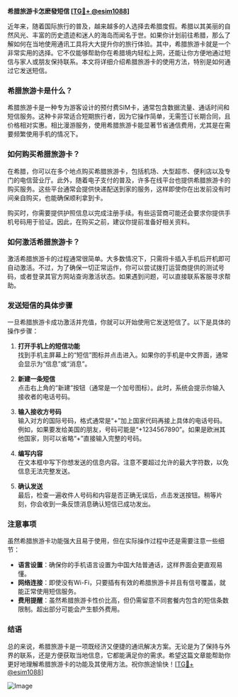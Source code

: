 **希腊旅游卡怎麽發短信 [[TG💪+ @esim1088](https://t.me/s/esim1088)]**

近年来，随着国际旅行的普及，越来越多的人选择去希腊度假。希腊以其美丽的自然风光、丰富的历史遗迹和迷人的海岛而闻名于世。如果你计划前往希腊，那么了解如何在当地使用通讯工具将大大提升你的旅行体验。其中，希腊旅游卡就是一个非常实用的选择。它不仅能够帮助你在希腊境内轻松上网，还能让你方便地通过短信与家人或朋友保持联系。本文将详细介绍希腊旅游卡的使用方法，特别是如何通过它发送短信。

### 希腊旅游卡是什么？

希腊旅游卡是一种专为游客设计的预付费SIM卡，通常包含数据流量、通话时间和短信服务。这种卡非常适合短期旅行者，因为它操作简单，无需签订长期合同，且价格相对实惠。相比漫游服务，使用希腊旅游卡能显著节省通信费用，尤其是在需要频繁使用手机的情况下。

### 如何购买希腊旅游卡？

在希腊，你可以在多个地点购买希腊旅游卡，包括机场、大型超市、便利店以及专门的电信营业厅。此外，随着电子支付的普及，许多在线平台也提供希腊旅游卡的购买服务。这些平台通常会提供快递配送到家的服务，这样即使你在出发前没有时间亲自购买，也能确保顺利拿到卡。

购买时，你需要提供护照信息以完成注册手续。有些运营商可能还会要求你提供手机号码用于验证。因此，在购买之前，建议你提前准备好相关资料。

### 如何激活希腊旅游卡？

激活希腊旅游卡的过程通常很简单。大多数情况下，只需将卡插入手机后开机即可自动激活。不过，为了确保一切正常运作，你可以尝试拨打运营商提供的测试号码，或者登录其官方网站查询激活状态。如果遇到问题，可以直接联系客服寻求帮助。

### 发送短信的具体步骤

一旦希腊旅游卡成功激活并充值，你就可以开始使用它发送短信了。以下是具体的操作步骤：

1. **打开手机上的短信功能**  
   找到手机主屏幕上的“短信”图标并点击进入。如果你的手机是中文界面，通常会显示为“信息”或“消息”。

2. **新建一条短信**  
   点击右上角的“新建”按钮（通常是一个加号图标）。此时，系统会提示你输入接收者的电话号码。

3. **输入接收方号码**  
   输入对方的国际号码，格式通常是“+”加上国家代码再接上具体的电话号码。例如，如果要发给美国的朋友，号码可能是“+1234567890”。如果是欧洲其他国家，则可以省略“+”直接输入完整的号码。

4. **编写内容**  
   在文本框中写下你想发送的信息内容。注意不要超过允许的最大字符数，以免信息无法完整发送。

5. **确认发送**  
   最后，检查一遍收件人号码和内容是否正确无误后，点击发送按钮。稍等片刻，你会收到一条反馈消息确认短信已成功发出。

### 注意事项

虽然希腊旅游卡功能强大且易于使用，但在实际操作过程中还是需要注意一些细节：

- **语言设置**：确保你的手机语言设置为中国大陆普通话，这样界面会更直观易懂。
- **网络连接**：即使没有Wi-Fi，只要插有有效的希腊旅游卡并且有信号覆盖，就能正常使用短信服务。
- **费用提醒**：虽然希腊旅游卡性价比高，但仍需留意不同套餐内包含的短信条数限制。超出部分可能会产生额外费用。

### 结语

总的来说，希腊旅游卡是一项既经济又便捷的通讯解决方案。无论是为了保持与外界的联系，还是方便获取当地信息，它都能满足你的需求。希望这篇文章能帮助你更好地理解希腊旅游卡的功能及其使用方法。祝你旅途愉快！[[TG💪+ @esim1088](https://t.me/s/esim1088)]

![Image](https://i.postimg.cc/4NQfJmqS/Snipaste-2025-05-13-00-14-12.png)